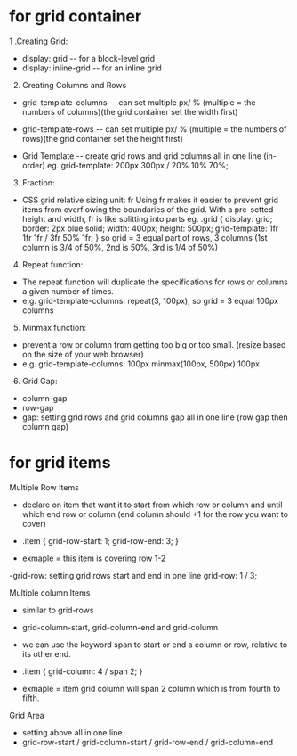 # for grid container
1 .Creating Grid:
- display: grid -- for a block-level grid
- display: inline-grid -- for an inline grid

2. Creating Columns and Rows
- grid-template-columns -- can set multiple px/ % (multiple = the numbers of columns)(the grid container set the width first)
- grid-template-rows -- can set multiple px/ % (multiple = the numbers of rows)(the grid container set the height first)

- Grid Template -- create grid rows and grid columns all in one line (in-order)
  eg. grid-template: 200px 300px / 20% 10% 70%;

3. Fraction:
- CSS grid relative sizing unit: fr
  Using fr makes it easier to prevent grid items from overflowing the boundaries of the grid.
  With a pre-setted height and width, fr is like splitting into parts
  eg. .grid {
  display: grid;
  border: 2px blue solid;
  width: 400px;
  height: 500px;
  grid-template: 1fr 1fr 1fr / 3fr 50% 1fr;
}
  so grid = 3 equal part of rows, 3 columns (1st column is 3/4 of 50%, 2nd is 50%, 3rd is 1/4 of 50%)

4. Repeat function:
- The repeat function will duplicate the specifications for rows or columns a given number of times. 
- e.g. grid-template-columns: repeat(3, 100px);
  so grid = 3 equal 100px columns

5. Minmax function:
- prevent a row or column from getting too big or too small. (resize based on the size of your web browser)
- e.g. grid-template-columns: 100px minmax(100px, 500px) 100px

6. Grid Gap:
- column-gap
- row-gap
- gap: setting grid rows and grid columns gap all in one line (row gap then column gap)

# for grid items
Multiple Row Items
- declare on item that want it to start from which row or column and until which end row or column (end column should +1 for the row you want to cover)
- .item {
  grid-row-start: 1;
  grid-row-end: 3;
}

- exmaple = this item is covering row 1-2

-grid-row: setting grid rows start and end in one line
grid-row: 1 / 3;

Multiple column Items
- similar to grid-rows
- grid-column-start, grid-column-end and grid-column
- we can use the keyword span to start or end a column or row, relative to its other end.
- .item {
  grid-column: 4 / span 2;
}
 
- exmaple = item grid column will span 2 column which is from fourth to fifth.

Grid Area
- setting above all in one line
- grid-row-start / grid-column-start / grid-row-end / grid-column-end





